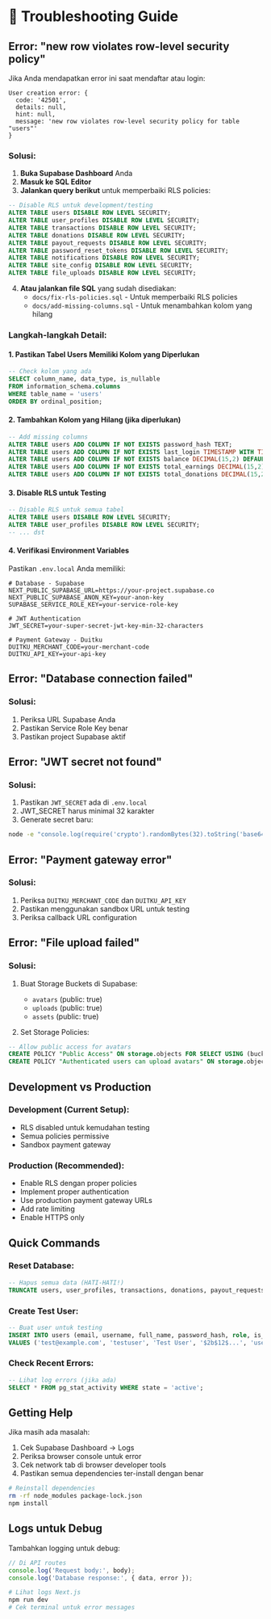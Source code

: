 # 🔧 Troubleshooting Guide

## Error: "new row violates row-level security policy"

Jika Anda mendapatkan error ini saat mendaftar atau login:

```
User creation error: {
  code: '42501',
  details: null,
  hint: null,
  message: 'new row violates row-level security policy for table "users"'
}
```

### Solusi:

1. **Buka Supabase Dashboard** Anda
2. **Masuk ke SQL Editor**
3. **Jalankan query berikut** untuk memperbaiki RLS policies:

```sql
-- Disable RLS untuk development/testing
ALTER TABLE users DISABLE ROW LEVEL SECURITY;
ALTER TABLE user_profiles DISABLE ROW LEVEL SECURITY;
ALTER TABLE transactions DISABLE ROW LEVEL SECURITY;
ALTER TABLE donations DISABLE ROW LEVEL SECURITY;
ALTER TABLE payout_requests DISABLE ROW LEVEL SECURITY;
ALTER TABLE password_reset_tokens DISABLE ROW LEVEL SECURITY;
ALTER TABLE notifications DISABLE ROW LEVEL SECURITY;
ALTER TABLE site_config DISABLE ROW LEVEL SECURITY;
ALTER TABLE file_uploads DISABLE ROW LEVEL SECURITY;
```

4. **Atau jalankan file SQL** yang sudah disediakan:
   - `docs/fix-rls-policies.sql` - Untuk memperbaiki RLS policies
   - `docs/add-missing-columns.sql` - Untuk menambahkan kolom yang hilang

### Langkah-langkah Detail:

#### 1. Pastikan Tabel Users Memiliki Kolom yang Diperlukan

```sql
-- Check kolom yang ada
SELECT column_name, data_type, is_nullable
FROM information_schema.columns
WHERE table_name = 'users'
ORDER BY ordinal_position;
```

#### 2. Tambahkan Kolom yang Hilang (jika diperlukan)

```sql
-- Add missing columns
ALTER TABLE users ADD COLUMN IF NOT EXISTS password_hash TEXT;
ALTER TABLE users ADD COLUMN IF NOT EXISTS last_login TIMESTAMP WITH TIME ZONE;
ALTER TABLE users ADD COLUMN IF NOT EXISTS balance DECIMAL(15,2) DEFAULT 0.00;
ALTER TABLE users ADD COLUMN IF NOT EXISTS total_earnings DECIMAL(15,2) DEFAULT 0.00;
ALTER TABLE users ADD COLUMN IF NOT EXISTS total_donations DECIMAL(15,2) DEFAULT 0.00;
```

#### 3. Disable RLS untuk Testing

```sql
-- Disable RLS untuk semua tabel
ALTER TABLE users DISABLE ROW LEVEL SECURITY;
ALTER TABLE user_profiles DISABLE ROW LEVEL SECURITY;
-- ... dst
```

#### 4. Verifikasi Environment Variables

Pastikan `.env.local` Anda memiliki:

```env
# Database - Supabase
NEXT_PUBLIC_SUPABASE_URL=https://your-project.supabase.co
NEXT_PUBLIC_SUPABASE_ANON_KEY=your-anon-key
SUPABASE_SERVICE_ROLE_KEY=your-service-role-key

# JWT Authentication
JWT_SECRET=your-super-secret-jwt-key-min-32-characters

# Payment Gateway - Duitku
DUITKU_MERCHANT_CODE=your-merchant-code
DUITKU_API_KEY=your-api-key
```

## Error: "Database connection failed"

### Solusi:

1. Periksa URL Supabase Anda
2. Pastikan Service Role Key benar
3. Pastikan project Supabase aktif

## Error: "JWT secret not found"

### Solusi:

1. Pastikan `JWT_SECRET` ada di `.env.local`
2. JWT_SECRET harus minimal 32 karakter
3. Generate secret baru:

```bash
node -e "console.log(require('crypto').randomBytes(32).toString('base64'))"
```

## Error: "Payment gateway error"

### Solusi:

1. Periksa `DUITKU_MERCHANT_CODE` dan `DUITKU_API_KEY`
2. Pastikan menggunakan sandbox URL untuk testing
3. Periksa callback URL configuration

## Error: "File upload failed"

### Solusi:

1. Buat Storage Buckets di Supabase:
   - `avatars` (public: true)
   - `uploads` (public: true)
   - `assets` (public: true)

2. Set Storage Policies:

```sql
-- Allow public access for avatars
CREATE POLICY "Public Access" ON storage.objects FOR SELECT USING (bucket_id = 'avatars');
CREATE POLICY "Authenticated users can upload avatars" ON storage.objects FOR INSERT WITH CHECK (bucket_id = 'avatars' AND auth.role() = 'authenticated');
```

## Development vs Production

### Development (Current Setup):

- RLS disabled untuk kemudahan testing
- Semua policies permissive
- Sandbox payment gateway

### Production (Recommended):

- Enable RLS dengan proper policies
- Implement proper authentication
- Use production payment gateway URLs
- Add rate limiting
- Enable HTTPS only

## Quick Commands

### Reset Database:

```sql
-- Hapus semua data (HATI-HATI!)
TRUNCATE users, user_profiles, transactions, donations, payout_requests, password_reset_tokens, notifications, file_uploads CASCADE;
```

### Create Test User:

```sql
-- Buat user untuk testing
INSERT INTO users (email, username, full_name, password_hash, role, is_verified)
VALUES ('test@example.com', 'testuser', 'Test User', '$2b$12$...', 'user', true);
```

### Check Recent Errors:

```sql
-- Lihat log errors (jika ada)
SELECT * FROM pg_stat_activity WHERE state = 'active';
```

## Getting Help

Jika masih ada masalah:

1. Cek Supabase Dashboard → Logs
2. Periksa browser console untuk error
3. Cek network tab di browser developer tools
4. Pastikan semua dependencies ter-install dengan benar

```bash
# Reinstall dependencies
rm -rf node_modules package-lock.json
npm install
```

## Logs untuk Debug

Tambahkan logging untuk debug:

```typescript
// Di API routes
console.log('Request body:', body);
console.log('Database response:', { data, error });
```

```bash
# Lihat logs Next.js
npm run dev
# Cek terminal untuk error messages
```
